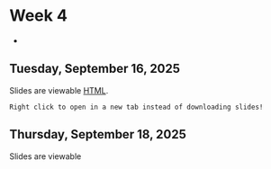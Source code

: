 # Week 4
-

## Tuesday, September 16, 2025


Slides are viewable [HTML](day_6.html). 

```{note}
Right click to open in a new tab instead of downloading slides!
```


## Thursday, September 18, 2025

Slides are viewable 


